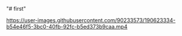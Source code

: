 "# first" 


https://user-images.githubusercontent.com/90233573/190623334-b54e46f5-3bc0-40fb-92fc-b5ed373b9caa.mp4

